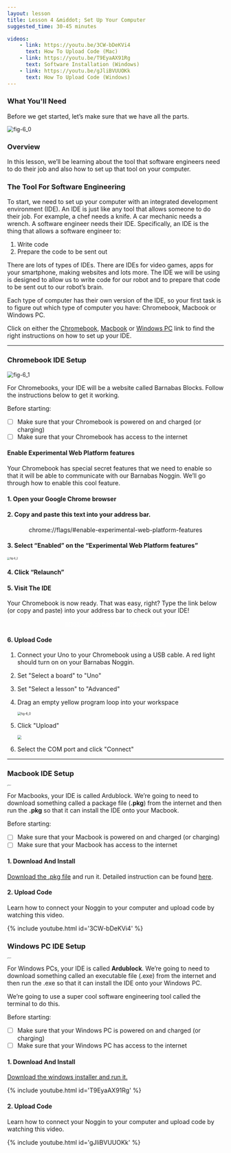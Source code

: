 ```yaml
---
layout: lesson
title: Lesson 4 &middot; Set Up Your Computer
suggested_time: 30-45 minutes

videos:
    - link: https://youtu.be/3CW-bDeKVi4
      text: How To Upload Code (Mac)
    - link: https://youtu.be/T9EyaAX91Rg
      text: Software Installation (Windows)
    - link: https://youtu.be/gJliBVUUOKk
      text: How To Upload Code (Windows)
---
```




### What You'll Need

Before we get started, let’s make sure that we have all the parts.

<img src="fig-6_0.png" alt="fig-6_0" style="zoom:90%;" class="image center" />

### Overview

In this lesson, we’ll be learning about the tool that software engineers need to do their job and also how to set up that tool on your computer.

### The Tool For Software Engineering

To start, we need to set up your computer with an integrated development environment (IDE).  An IDE is just like any tool that allows someone to do their job.  For example, a chef needs a knife.  A car mechanic needs a wrench.  A software engineer needs their IDE.  Specifically, an IDE is the thing that allows a software engineer to:

1. Write code
2. Prepare the code to be sent out

There are lots of types of IDEs.  There are IDEs for video games, apps for your smartphone, making websites and lots more.  The IDE we will be using is designed to allow us to write code for our robot and to prepare that code to be sent out to our robot’s brain.


Each type of computer has their own version of the IDE, so your first task is to figure out which type of computer you have: Chromebook, Macbook or Windows PC.

Click on either the [Chromebook](#chromebook-ide-setup), [Macbook](#macbook-ide-setup) or [Windows PC](#windows-pc-ide-setup) link to find the right instructions on how to set up your IDE.

***

### Chromebook IDE Setup

<img src="fig-6_1.png" alt="fig-6_1" style="zoom:90%;" class="image center" />

For Chromebooks, your IDE will be a website called Barnabas Blocks.  Follow the instructions below to get it working.  


Before starting:

- [ ] Make sure that your Chromebook is powered on and charged (or charging)
- [ ] Make sure that your Chromebook has access to the internet

#### Enable Experimental Web Platform features

Your Chromebook has special secret features that we need to enable so that it will be able to communicate with our Barnabas Noggin.  We’ll go through how to enable this cool feature.

#### 1. Open your Google Chrome browser

#### 2. Copy and paste this text into your address bar.  

<p style="text-align:center"><cmd>chrome://flags/#enable-experimental-web-platform-features</cmd></p>

#### 3. Select “Enabled” on the “Experimental Web Platform features”

<img src="fig-6_2.png" alt="fig-6_2" style="zoom:40%;" class="image center" />

#### 4. Click “Relaunch”

#### 5. Visit The IDE

Your Chromebook is now ready.  That was easy, right?  Type the link below (or copy and paste) into your address bar to check out your IDE!

<p style="text-align:center"><cmd><a style="color:white" href="https://code.barnabasrobotics.com">https://code.barnabasrobotics.com</a></cmd></p>

#### 6. Upload Code

1. Connect your Uno to your Chromebook using a USB cable.  A red light should turn on on your Barnabas Noggin.

2. Set "Select a board" to "Uno"

3. Set "Select a lesson" to "Advanced"

4. Drag an empty yellow program loop into your workspace

   <img src="fig-4_4.png" alt="fig-6_0" style="zoom:50%;" class="image center" />

5. Click "Upload"

   <img src="fig-4_5.png" style="zoom:60%;" class="image center" />

6. Select the COM port and click "Connect"

***

### Macbook IDE Setup

<img src="fig-6_3.png" alt="fig-6_3" style="zoom:15%;" class="image center" />

For Macbooks, your IDE is called Ardublock.  We’re going to need to download something called a package file (**.pkg**) from the internet and then run the **.pkg** so that it can install the IDE onto your Macbook.  


Before starting:

- [ ] Make sure that your Macbook is powered on and charged (or charging)
- [ ] Make sure that your Macbook has access to the internet

#### 1. Download And Install

[Download the .pkg file](https://www.barnabasrobotics.com/wp-content/uploads/2020/06/Barnabas-Robotics-Installer-1.0.5.zip) and run it.  Detailed instruction can be found [here](https://docs.google.com/document/d/1tsMGBy15fQZ3zAlQ6SgKNf2kBoIs2Iwzoe5aNDDQ-aQ/edit).

#### 2. Upload Code

Learn how to connect your Noggin to your computer and upload code by watching this video.

{% include youtube.html id='3CW-bDeKVi4' %}

### Windows PC IDE Setup

<img src="fig-6_8.png" alt="fig-6_8" style="zoom:15%;" class="image center" />

For Windows PCs, your IDE is called **Ardublock**.  We’re going to need to download something called an executable file (.exe) from the internet and then run the .exe so that it can install the IDE onto your Windows PC.  


We’re going to use a super cool software engineering tool called the terminal to do this.


Before starting:

- [ ] Make sure that your Windows PC is powered on and charged (or charging)
- [ ] Make sure that your Windows PC has access to the internet

#### 1. Download And Install

[Download the windows installer and run it.](https://www.barnabasrobotics.com/barnabas-driver-installer-1-0-5/)

{% include youtube.html id='T9EyaAX91Rg' %}

#### 2. Upload Code

Learn how to connect your Noggin to your computer and upload code by watching this video.

{% include youtube.html id='gJliBVUUOKk' %}
